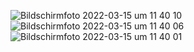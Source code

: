 ![Bildschirmfoto 2022-03-15 um 11 40 10](https://user-images.githubusercontent.com/45995648/158360337-c4a80bf5-c70f-4902-97ed-76347c1fca98.png)
![Bildschirmfoto 2022-03-15 um 11 40 06](https://user-images.githubusercontent.com/45995648/158360342-467fd73c-b2f3-4e7e-b8ed-e69d477f6c8b.png)
![Bildschirmfoto 2022-03-15 um 11 40 01](https://user-images.githubusercontent.com/45995648/158360345-95c5221c-fe90-4532-a080-777e00c3848d.png)
